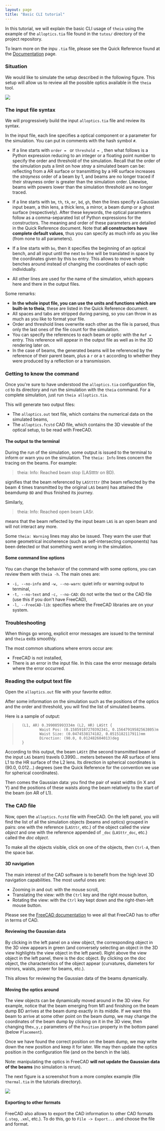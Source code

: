 ```yaml
---
layout: page
title: "Basic CLI tutorial"
---
```


In this tutorial, we will explain the basic CLI usage of `theia` using the example of the `alloptics.tia` file found in the `tutos/` directory of the project repository.

To learn more on the inpu `.tia` file, please see the Quick Reference found at the [Documentation](../docs/) page.

### Situation

We would like to simulate the setup described in the following figure. This setup will allow us to review all the possible optics available in the `theia` tool.

![](../../img/allopticssetup.png)

### The input file syntax

We will progressively build the input `alloptics.tia` file and review its syntax.

In the input file, each line specifies a optical component or a parameter for the simulation. You can put in comments with the hash symbol `#`.

* If a line starts with `order = ` or `threshold = `, then what follows is a Python expression reducing to an integer or a floating point number to specify the order and threshold of the simulation. Recall that the order of the simulation puts a limit on how *stray* a simulated beam can be: reflecting from a AR surface or transmitting by a HR surface increases the *strayness* order of a beam by 1, and beams are no longer traced if their strayness order is greater than the simulation order. Likewise, beams with powers lower than the simulation threshold are no longer traced.

* If a line starts with `bm`, `th`, `tk`, `mr`, `bd`, `gh`, then the lines specify a Gaussian input beam, a thin lens, a thick lens, a mirror, a beam dump or a ghost surface (respectively). After these keywords, the optical parameters follow as a comma-separated list of Python expressions for the constructors. The meaning and order of these parameters are detailed in the Quick Reference document. Note that **all constructors have complete default values**, thus you can specify as much info as you like (from none to all parameters).

* If a line starts with `bo`, then it specifies the beginning of an optical bench, and all input until the next `bo` line will be translated in space by the coordinates given by this `bo` entry. This allows to move whole benches around instead of changing the coordinates of each optic individually.

* All other lines are used for the name of the simulation, which appears here and there in the output files.

Some remarks:

* **In the whole input file, you can use the units and functions which are built-in to theia**, these are listed in the Quick Reference document.
* All spaces and tabs are stripped during parsing, so you can throw in as much as you like to format your file.
* Order and threshold lines overwrite each other as the file is parsed, thus only the last ones of the file count for the simulation.
* You can specify the references to each beam or optic with the `Ref = `  entry. This reference will appear in the output file as well as in the 3D rendering later on.
* In the case of beams, the generated beams will be referenced by the reference of their parent beam, plus a `r` or a `t` according to whether they were produced by a reflection or a transmission.


### Getting to know the command

Once you're sure to have understood the `alloptics.tia` configuration file, `cd` to its directory and run the simulation with the `theia` command. For a complete simulation, just run `theia alloptics.tia`.

This will generate two output files:

* The `alloptics.out` text file, which contains the numerical data on the simulated beams,
* The `alloptics.fcstd` CAD file, which contains the 3D viewable of the optical setup, to be read with FreeCAD.

#### The output to the terminal
During the run of the simulation, some output is issued to the terminal to inform or warn you on the simulation. The `theia: Info` lines concern the tracing on the beams. For example:

>theia: Info: Reached beam stop (LASttttr on BD).

signifies that the beam referenced by `LASttttr` (the beam reflected by the beam 4 times transmitted by the original `LAS` beam) has attained the beamdump `BD` and thus finished its journey.

Similarly,

>theia: Info: Reached open beam LASr.

means that the beam reflected by the input beam `LAS` is an open beam and will not interact any more.

Some `theia: Warning` lines may also be issued. They warn the user that some geometrical incoherence (such as self-intersecting components) has been detected or that something went wrong in the simulation.

#### Some command line options

You can change the behavior of the command with some options, you can review them with `theia -h`. The main ones are:

* `-i, --no-info` and `-w, --no-warn`: quiet info or warning output to terminal,
* `-t, --no-text` and `-c, --no-CAD`: do not write the text or the CAD file (use this if you don't have FreeCAD),
* `-l, --FreeCAD-lib`: specifies where the FreeCAD libraries are on your system.


### Troubleshooting

When things go wrong, explicit error messages are issued to the terminal and `theia` exits smoothly.

The most common situations where errors occur are:

* FreeCAD is not installed,
* There is an error in the input file. In this case the error message details where the error occurred.


### Reading the output text file

Open the `alloptics.out` file with your favorite editor.

After some information on the simulation such as the positions of the optics and the order and threshold, you will find the list of simulated beams.

Here is a sample of output:

>       (L1, AR) 0.399005993334m (L2, HR) LAStt {
>               Waist Pos: (0.15859187270392341, 0.15647919582563805)m
>               Waist Size: (0.0474538174182, 0.0515182117911)mm
>               Direction: (90.0, 0.012482604013)deg
>       }

According to this output, the beam `LAStt` (the second transmitted beam of the input `LAS` beam) travels 0.3990... meters between the AR surface of lens L1 to the HR surface of the L2 lens. Its direction in spherical coordinates is (90.0, 0.012...) degrees (see the Quick Reference for the convention we use for spherical coordinates).

Then comes the Gaussian data: you find the pair of waist widths (in X and Y) and the positions of these waists along the beam relatively to the start of the beam (on AR of L1).

### The CAD file

Now, open the `alloptics.fcstd` file with FreeCAD. On the left panel, you will find the list of all the simulation objects (beams and optics) grouped in pairs: one with the reference (`LASttr`, etc.) of the object called the *view object* and one with the reference appended of `_doc` (`LASttr_doc`, etc.) called the *doc object*.

To make all the objects visible, click on one of the objects, then `Ctrl-A`, then the space bar.
#### 3D navigation

The main interest of the CAD software is to benefit from the high level 3D navigation capabilities. The most useful ones are:

* Zooming in and out: with the mouse scroll,
* Translating the view: with the `Ctrl` key and the right mouse button,
* Rotating the view: with the `Ctrl` key kept down and the right-then-left mouse button.

Please see the [FreeCAD documentation](https://www.freecadweb.org/wiki/Download#FreeCAD_documentation) to wee all that FreeCAD has to offer in terms of CAD.
#### Reviewing the Gaussian data

By clicking in the left panel on a view object, the corresponding object in the 3D view appears in green (and conversely selecting an object in the 3D view highlights the view object in the left panel). Right above the view object in the left panel, there is the doc object. By clicking on the doc object, the characteristics of the object appear (curvatures, diameters for mirrors, waists, power for beams, etc.).

This allows for reviewing the Gaussian data of the beams dynamically.

#### Moving the optics around

The view objects can be dynamically moved around in the 3D view. For example, notice that the beam emerging from M1 and finishing on the beam dump BD arrives at the beam dump exactly in its middle. If we want this beam to arrive at some other point on the beam dump, we may change the coordinates of the beam dump by clicking on it in the 3D view, then changing the`x,y,z` parameters of the `Position` property in the bottom panel (below `Placement`).

Once we have found the correct position on the beam dump, we may write down the new position and keep it for later. We may then update the optics position in the configuration file (and on the bench in the lab).

Note: manipulating the optics in FreeCAD **will not update the Gaussian data of the beams** (no simulation is rerun).

The next figure is a screenshot from a more complex example (file `thermal.tia` in the tutorials directory).

![](../../img/screenshot.png)

#### Exporting to other formats

FreeCAD also allows to export the CAD information to other CAD formats (`.step`, `.xml`, etc.). To do this, go to `File -> Export...` and choose the file and format.
